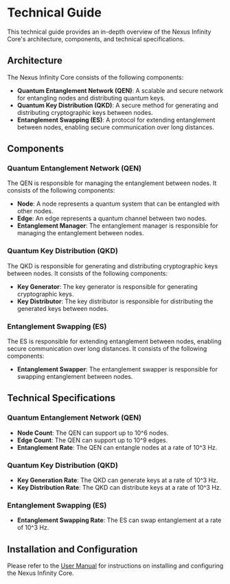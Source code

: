 Technical Guide
===============

This technical guide provides an in-depth overview of the Nexus Infinity Core's architecture, components, and technical specifications.

Architecture
------------

The Nexus Infinity Core consists of the following components:

* **Quantum Entanglement Network (QEN)**: A scalable and secure network for entangling nodes and distributing quantum keys.
* **Quantum Key Distribution (QKD)**: A secure method for generating and distributing cryptographic keys between nodes.
* **Entanglement Swapping (ES)**: A protocol for extending entanglement between nodes, enabling secure communication over long distances.

Components
-----------

### Quantum Entanglement Network (QEN)

The QEN is responsible for managing the entanglement between nodes. It consists of the following components:

* **Node**: A node represents a quantum system that can be entangled with other nodes.
* **Edge**: An edge represents a quantum channel between two nodes.
* **Entanglement Manager**: The entanglement manager is responsible for managing the entanglement between nodes.

### Quantum Key Distribution (QKD)

The QKD is responsible for generating and distributing cryptographic keys between nodes. It consists of the following components:

* **Key Generator**: The key generator is responsible for generating cryptographic keys.
* **Key Distributor**: The key distributor is responsible for distributing the generated keys between nodes.

### Entanglement Swapping (ES)

The ES is responsible for extending entanglement between nodes, enabling secure communication over long distances. It consists of the following components:

* **Entanglement Swapper**: The entanglement swapper is responsible for swapping entanglement between nodes.

Technical Specifications
-------------------------

### Quantum Entanglement Network (QEN)

* **Node Count**: The QEN can support up to 10^6 nodes.
* **Edge Count**: The QEN can support up to 10^9 edges.
* **Entanglement Rate**: The QEN can entangle nodes at a rate of 10^3 Hz.

### Quantum Key Distribution (QKD)

* **Key Generation Rate**: The QKD can generate keys at a rate of 10^3 Hz.
* **Key Distribution Rate**: The QKD can distribute keys at a rate of 10^3 Hz.

### Entanglement Swapping (ES)

* **Entanglement Swapping Rate**: The ES can swap entanglement at a rate of 10^3 Hz.

Installation and Configuration
------------------------------

Please refer to the [User Manual](user_manual.md) for instructions on installing and configuring the Nexus Infinity Core.
